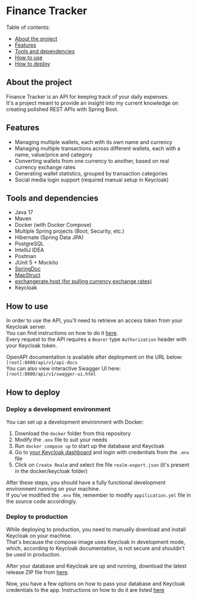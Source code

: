 # Finance Tracker

Table of contents:

- [About the project](#about-the-project)
- [Features](#features)
- [Tools and dependencies](#tools-and-dependencies)
- [How to use](#how-to-use)
- [How to deploy](#how-to-deploy)

## About the project

Finance Tracker is an API for keeping track of your daily expenses.  
It's a project meant to provide an insight into my current knowledge on creating polished REST APIs with Spring Boot.

## Features

- Managing multiple wallets, each with its own name and currency
- Managing multiple transactions across different wallets, each with a name, value/price and category
- Converting wallets from one currency to another, based on real currency exchange rates
- Generating wallet statistics, grouped by transaction categories
- Social media login support (required manual setup in Keycloak)

## Tools and dependencies

- Java 17
- Maven
- Docker (with Docker Compose)
- Multiple Spring projects (Boot, Security, etc.)
- Hibernate (Spring Data JPA)
- PostgreSQL
- IntelliJ IDEA
- Postman
- JUnit 5 + Mockito
- [SpringDoc](https://springdoc.org/)
- [MapStruct](https://mapstruct.org/)
- [exchangerate.host (for pulling currency exchange rates)](https://exchangerate.host/#/)
- Keycloak

## How to use

In order to use the API, you'll need to retrieve an access token from your Keycloak server.  
You can find instructions on how to do
it [here](https://sis-cc.gitlab.io/dotstatsuite-documentation/configurations/authentication/token-in-postman/).  
Every request to the API requires a `Bearer` type `Authorization` header with your Keycloak token.

OpenAPI documentation is available after deployment on the URL below:  
`[root]:8080/api/v1/api-docs`  
You can also view interactive Swagger UI here:  
`[root]:8080/api/v1/swagger-ui.html`

## How to deploy

### Deploy a development environment

You can set up a development environment with Docker:

1. Download the `docker` folder from this repository
2. Modify the `.env` file to suit your needs
3. Run `docker compose up` to start up the database and Keycloak
4. Go to [your Keycloak dashboard](http://localhost:8180) and login with credentials from the `.env` file
5. Click on `Create Realm` and select the file `realm-export.json` (it's present in the docker/keycloak folder)

After these steps, you should have a fully functional development environment running on your machine.  
If you've modified the `.env` file, remember to modify `appilication.yml` file in the source code accordingly.

### Deploy to production

While deploying to production, you need to manually download and install Keycloak on your machine.  
That's because the compose image uses Keycloak in development mode, which, according to Keycloak documentation, is not
secure and shouldn't be used in production.

After your database and Keycloak are up and running, download the latest release ZIP file
from [here](https://github.com/Eukon05/financetracker/releases).

Now, you have a few options on how to pass your database and Keycloak credentials to the app.
Instructions on how to do it are listed [here](https://www.baeldung.com/spring-properties-file-outside-jar) 
